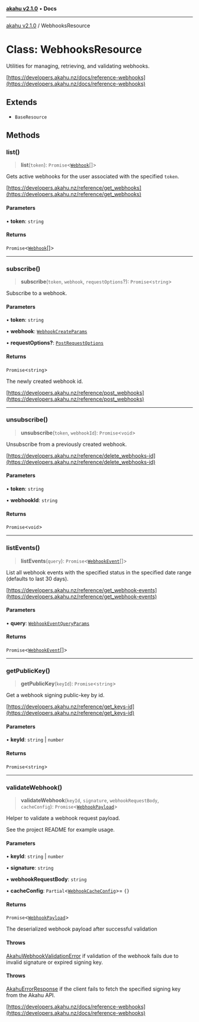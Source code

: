 [**akahu v2.1.0**](../README.md) • **Docs**

***

[akahu v2.1.0](../README.md) / WebhooksResource

# Class: WebhooksResource

Utilities for managing, retrieving, and validating webhooks.

[https://developers.akahu.nz/docs/reference-webhooks](https://developers.akahu.nz/docs/reference-webhooks)

## Extends

- `BaseResource`

## Methods

### list()

> **list**(`token`): `Promise`\<[`Webhook`](../type-aliases/Webhook.md)[]\>

Gets active webhooks for the user associated with the specified `token`.

[https://developers.akahu.nz/reference/get_webhooks](https://developers.akahu.nz/reference/get_webhooks)

#### Parameters

• **token**: `string`

#### Returns

`Promise`\<[`Webhook`](../type-aliases/Webhook.md)[]\>

***

### subscribe()

> **subscribe**(`token`, `webhook`, `requestOptions`?): `Promise`\<`string`\>

Subscribe to a webhook.

#### Parameters

• **token**: `string`

• **webhook**: [`WebhookCreateParams`](../type-aliases/WebhookCreateParams.md)

• **requestOptions?**: [`PostRequestOptions`](../type-aliases/PostRequestOptions.md)

#### Returns

`Promise`\<`string`\>

The newly created webhook id.

[https://developers.akahu.nz/reference/post_webhooks](https://developers.akahu.nz/reference/post_webhooks)

***

### unsubscribe()

> **unsubscribe**(`token`, `webhookId`): `Promise`\<`void`\>

Unsubscribe from a previously created webhook.

[https://developers.akahu.nz/reference/delete_webhooks-id](https://developers.akahu.nz/reference/delete_webhooks-id)

#### Parameters

• **token**: `string`

• **webhookId**: `string`

#### Returns

`Promise`\<`void`\>

***

### listEvents()

> **listEvents**(`query`): `Promise`\<[`WebhookEvent`](../type-aliases/WebhookEvent.md)[]\>

List all webhook events with the specified status in the specified date
range (defaults to last 30 days).

[https://developers.akahu.nz/reference/get_webhook-events](https://developers.akahu.nz/reference/get_webhook-events)

#### Parameters

• **query**: [`WebhookEventQueryParams`](../type-aliases/WebhookEventQueryParams.md)

#### Returns

`Promise`\<[`WebhookEvent`](../type-aliases/WebhookEvent.md)[]\>

***

### getPublicKey()

> **getPublicKey**(`keyId`): `Promise`\<`string`\>

Get a webhook signing public-key by id.

[https://developers.akahu.nz/reference/get_keys-id](https://developers.akahu.nz/reference/get_keys-id)

#### Parameters

• **keyId**: `string` \| `number`

#### Returns

`Promise`\<`string`\>

***

### validateWebhook()

> **validateWebhook**(`keyId`, `signature`, `webhookRequestBody`, `cacheConfig`): `Promise`\<[`WebhookPayload`](../type-aliases/WebhookPayload.md)\>

Helper to validate a webhook request payload.

See the project README for example usage.

#### Parameters

• **keyId**: `string` \| `number`

• **signature**: `string`

• **webhookRequestBody**: `string`

• **cacheConfig**: `Partial`\<[`WebhookCacheConfig`](../type-aliases/WebhookCacheConfig.md)\>= `{}`

#### Returns

`Promise`\<[`WebhookPayload`](../type-aliases/WebhookPayload.md)\>

The deserialized webhook payload after successful validation

#### Throws

[AkahuWebhookValidationError](AkahuWebhookValidationError.md)
if validation of the webhook fails due to invalid signature or expired signing key.

#### Throws

[AkahuErrorResponse](AkahuErrorResponse.md)
if the client fails to fetch the specified signing key from the Akahu API.

[https://developers.akahu.nz/docs/reference-webhooks](https://developers.akahu.nz/docs/reference-webhooks)
